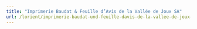 ```yaml
---
title: "Imprimerie Baudat & Feuille d’Avis de la Vallée de Joux SA"
url: /lorient/imprimerie-baudat-und-feuille-davis-de-la-vallee-de-joux-sa/
---
```

